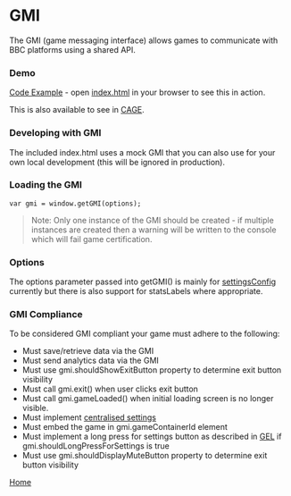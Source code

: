 # GMI

The GMI (game messaging interface) allows games to communicate with BBC platforms using a shared API.

### Demo
[Code Example](../src/main.js) - open [index.html](../src/index.html) in your browser to see this in action.

This is also available to see in [CAGE](https://www.bbc.co.uk/cbeebies/embed/game/childrens-games-starter-pack).

### Developing with GMI
The included index.html uses a mock GMI that you can also use for your own 
local development (this will be ignored in production).

### Loading the GMI

````
var gmi = window.getGMI(options);
````

> Note: Only one instance of the GMI should be created - if multiple instances
are created then a warning will be written to the console which will fail game
certification.

### Options
The options parameter passed into getGMI() is mainly for [settingsConfig](settings.md#config) 
currently but there is also support for statsLabels where appropriate. 

### GMI Compliance
To be considered GMI compliant your game must adhere to the following:

* Must save/retrieve data via the GMI
* Must send analytics data via the GMI
* Must use gmi.shouldShowExitButton property to determine exit button visibility
* Must call gmi.exit() when user clicks exit button
* Must call gmi.gameLoaded() when initial loading screen is no longer visible.
* Must implement [centralised settings](settings.md)
* Must embed the game in gmi.gameContainerId element
* Must implement a long press for settings button as described in [GEL](gel-guidelines.md) if gmi.shouldLongPressForSettings is true
* Must use gmi.shouldDisplayMuteButton property to determine exit button visibility


[Home](../README.md)
